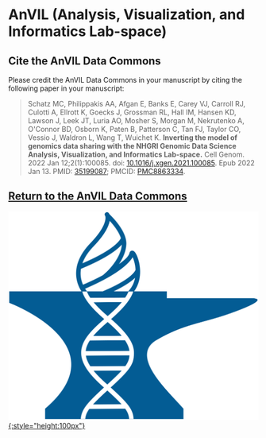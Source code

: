 # AnVIL (Analysis, Visualization, and Informatics Lab-space)

## Cite the AnVIL Data Commons
Please credit the AnVIL Data Commons in your manuscript by citing the following paper in your manuscript:

> Schatz MC, Philippakis AA, Afgan E, Banks E, Carey VJ, Carroll RJ, Culotti A, Ellrott K, Goecks J, Grossman RL, Hall IM, Hansen KD, Lawson J, Leek JT, Luria AO, Mosher S, Morgan M, Nekrutenko A, O'Connor BD, Osborn K, Paten B, Patterson C, Tan FJ, Taylor CO, Vessio J, Waldron L, Wang T, Wuichet K. **Inverting the model of genomics data sharing with the NHGRI Genomic Data Science Analysis, Visualization, and Informatics Lab-space.** Cell Genom. 2022 Jan 12;2(1):100085. doi: [10.1016/j.xgen.2021.100085][doi link]. Epub 2022 Jan 13. PMID: [35199087][pmid link]; PMCID: [PMC8863334][pmcid link].

## [Return to the AnVIL Data Commons][AnVIL Platform]

[![AnVIL Logo][img AnVIL logo]{:style="height:100px"}][AnVIL Platform]

<!-- Links and Images -->
[AnVIL Platform]: https://gen3.theanvil.io/
[Gen3.org]: https://gen3.org/
[img AnVIL logo]: ./img/AnVIL-logo.png
[img Gen3 logo]: ./img/gen3blue.png
[doi link]: https://doi.org/10.1016/j.xgen.2021.100085
[pmid link]: https://pubmed.ncbi.nlm.nih.gov/35199087/
[pmcid link]: https://www.ncbi.nlm.nih.gov/pmc/articles/PMC8863334/
